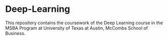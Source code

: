 # Deep-Learning
This repository contains the coursework of the Deep Learning  course in the MSBA Program at University of Texas at Austin, McCombs School of Business.
